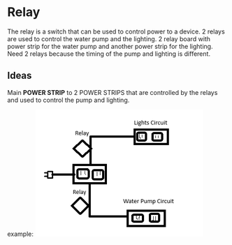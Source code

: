 # Relay

The relay is a switch that can be used to control power to a device.
2 relays are used to control the water pump and the lighting.
2 relay board with power strip for the water pump and another power strip for the lighting. Need 2 relays because the timing of the pump and lighting is different.

## Ideas

Main **POWER STRIP** to 2 POWER STRIPS that are controlled by the relays and used to control the pump and lighting.

example: ![alt text](RelayPowerstripExampleDrawing.png)

